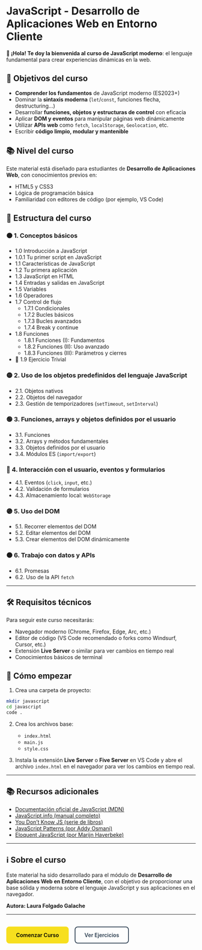 # JavaScript - Desarrollo de Aplicaciones Web en Entorno Cliente

**👋 ¡Hola! Te doy la bienvenida al curso de JavaScript moderno**: el lenguaje fundamental para crear experiencias dinámicas en la web.

## 🎯 Objetivos del curso

- **Comprender los fundamentos** de JavaScript moderno (ES2023+)
- Dominar la **sintaxis moderna** (`let`/`const`, funciones flecha, destructuring…)
- Desarrollar **funciones, objetos y estructuras de control** con eficacia
- Aplicar **DOM y eventos** para manipular páginas web dinámicamente
- Utilizar **APIs web** como `fetch`, `localStorage`, `Geolocation`, etc.
- Escribir **código limpio, modular y mantenible**

## 📚 Nivel del curso

Este material está diseñado para estudiantes de **Desarrollo de Aplicaciones Web**, con conocimientos previos en:

- HTML5 y CSS3
- Lógica de programación básica
- Familiaridad con editores de código (por ejemplo, VS Code)

## 🧭 Estructura del curso

### 🟠 1. Conceptos básicos

- 1.0 Introducción a JavaScript
- 1.0.1 Tu primer script en JavaScript
- 1.1 Características de JavaScript
- 1.2 Tu primera aplicación
- 1.3 JavaScript en HTML
- 1.4 Entradas y salidas en JavaScript
- 1.5 Variables
- 1.6 Operadores
- 1.7 Control de flujo
  - 1.7.1 Condicionales
  - 1.7.2 Bucles básicos
  - 1.7.3 Bucles avanzados
  - 1.7.4 Break y continue
- 1.8 Funciones
  - 1.8.1 Funciones (I): Fundamentos
  - 1.8.2 Funciones (II): Uso avanzado
  - 1.8.3 Funciones (III): Parámetros y cierres
- 📝 1.9 Ejercicio Trivial


### 🟡 2. Uso de los objetos predefinidos del lenguaje JavaScript

- 2.1. Objetos nativos  
- 2.2. Objetos del navegador  
- 2.3. Gestión de temporizadores (`setTimeout`, `setInterval`)

### 🟢 3. Funciones, arrays y objetos definidos por el usuario

- 3.1. Funciones  
- 3.2. Arrays y métodos fundamentales  
- 3.3. Objetos definidos por el usuario  
- 3.4. Módulos ES (`import/export`)

### 🔵 4. Interacción con el usuario, eventos y formularios

- 4.1. Eventos (`click`, `input`, etc.)  
- 4.2. Validación de formularios  
- 4.3. Almacenamiento local: `WebStorage`

### 🟣 5. Uso del DOM

- 5.1. Recorrer elementos del DOM  
- 5.2. Editar elementos del DOM  
- 5.3. Crear elementos del DOM dinámicamente

### 🟤 6. Trabajo con datos y APIs

- 6.1. Promesas  
- 6.2. Uso de la API `fetch`

---

## 🛠️ Requisitos técnicos

Para seguir este curso necesitarás:

- Navegador moderno (Chrome, Firefox, Edge, Arc, etc.)
- Editor de código (VS Code recomendado o forks como Windsurf, Cursor, etc.)
- Extensión **Live Server** o similar para ver cambios en tiempo real
- Conocimientos básicos de terminal

## 🚀 Cómo empezar

1. Crea una carpeta de proyecto:
```bash
mkdir javascript
cd javascript
code .
```

2. Crea los archivos base:

    * `index.html`
   * `main.js`
   * `style.css`

3. Instala la extensión **Live Server** o **Five Server** en VS Code y abre el archivo `index.html` en el navegador para ver los cambios en tiempo real.

---

## 📚 Recursos adicionales

* [Documentación oficial de JavaScript (MDN)](https://developer.mozilla.org/es/docs/Web/JavaScript)
* [JavaScript.info (manual completo)](https://javascript.info/)
* [You Don’t Know JS (serie de libros)](https://github.com/getify/You-Dont-Know-JS)
* [JavaScript Patterns (por Addy Osmani)](https://addyosmani.com/resources/essentialjsdesignpatterns/book/)
* [Eloquent JavaScript (por Marijn Haverbeke)](https://eloquentjavascript.net/)

---

## ℹ️ Sobre el curso

Este material ha sido desarrollado para el módulo de **Desarrollo de Aplicaciones Web en Entorno Cliente**, con el objetivo de proporcionar una base sólida y moderna sobre el lenguaje JavaScript y sus aplicaciones en el navegador.

**Autora: Laura Folgado Galache**



---

<div class="cta-buttons">
  <a href="/fundamentos/introduccion" class="button primary">Comenzar Curso</a>
  <a href="/proyecto/ejercicios" class="button secondary">Ver Ejercicios</a>
</div>

<style>
.cta-buttons {
  margin: 2rem 0;
  display: flex;
  gap: 1rem;
  flex-wrap: wrap;
}

.cta-buttons .button {
  display: inline-flex;
  align-items: center;
  justify-content: center;
  padding: 0.75rem 1.5rem;
  border-radius: 0.5rem;
  font-weight: 600;
  text-decoration: none;
  transition: all 0.2s ease;
}

.cta-buttons .primary {
  background-color: #f7df1e;
  color: #000;
  border: 2px solid #f7df1e;
}

.cta-buttons .primary:hover {
  background-color: #e6cb00;
  border-color: #e6cb00;
  transform: translateY(-2px);
  box-shadow: 0 4px 12px rgba(247, 223, 30, 0.3);
}

.cta-buttons .secondary {
  background-color: transparent;
  color: #2c3e50;
  border: 2px solid #2c3e50;
}

.cta-buttons .secondary:hover {
  background-color: #f8f9fa;
  transform: translateY(-2px);
  box-shadow: 0 4px 12px rgba(44, 62, 80, 0.1);
}

@media (max-width: 768px) {
  .cta-buttons {
    flex-direction: column;
  }

  .cta-buttons .button {
    width: 100%;
  }
}
</style>